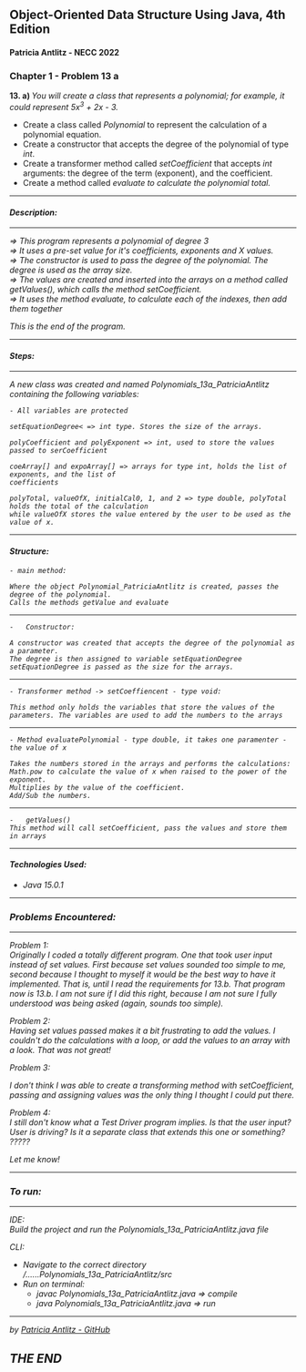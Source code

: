 <h2> Object-Oriented Data Structure Using Java, 4th Edition </h2>

<h4>Patricia Antlitz - NECC 2022</h4>

<h3> Chapter 1 - Problem 13 a </h3>

<strong> 13. a) </strong> <i>You will create a class that represents a polynomial; for example, it could
represent 5x<sup>3</sup> + 2x - 3.</i>

- Create a class called <i>Polynomial</i> to represent the calculation of a polynomial equation.
- Create a constructor that accepts the degree of the polynomial of type <i>int</i>.
- Create a transformer method called <i>setCoefficient</i> that accepts <i>int</i> arguments: the degree of the term (exponent),
  and the coefficient.
- Create a method called <i>evaluate<i> to calculate the polynomial total.

<hr>
<h4>Description:</h4>
<hr>
=> This program represents a polynomial of degree 3 <br>
=> It uses a pre-set value for it's coefficients, exponents and X values.<br>
=> The constructor is used to pass the degree of the polynomial. The degree is used as the array size.<br>
=> The values are created and inserted into the arrays on a method called getValues(), which calls the method setCoefficient.<br>
=> It uses the method evaluate, to calculate each of the indexes, then add them together <br>

This is the end of the program.


<hr>
<h4> Steps: </h4>
<hr>

A new class was created and named Polynomials_13a_PatriciaAntlitz containing the following variables:

    - All variables are protected

    setEquationDegree< => int type. Stores the size of the arrays.

    polyCoefficient and polyExponent => int, used to store the values passed to serCoefficient

    coeArray[] and expoArray[] => arrays for type int, holds the list of exponents, and the list of
    coefficients

    polyTotal, valueOfX, initialCal0, 1, and 2 => type double, polyTotal holds the total of the calculation
    while valueOfX stores the value entered by the user to be used as the value of x.

<hr>
<h4>Structure:</h4>

    - main method:
    
    Where the object Polynomial_PatriciaAntlitz is created, passes the degree of the polynomial.
    Calls the methods getValue and evaluate

<hr>

    -   Constructor:
    
    A constructor was created that accepts the degree of the polynomial as a parameter. 
    The degree is then assigned to variable setEquationDegree
    setEquationDegree is passed as the size for the arrays.


<hr>

    - Transformer method -> setCoeffiencent - type void:

    This method only holds the variables that store the values of the parameters. The variables are used to add the numbers to the arrays

<hr>

    - Method evaluatePolynomial - type double, it takes one paramenter - the value of x

    Takes the numbers stored in the arrays and performs the calculations:
    Math.pow to calculate the value of x when raised to the power of the exponent.
    Multiplies by the value of the coefficient.
    Add/Sub the numbers.


<hr>

    -   getValues() 
    This method will call setCoefficient, pass the values and store them in arrays

<hr>


<h4>Technologies Used:</h4>

- Java 15.0.1

<hr>
<h3>Problems Encountered:</h3>
<hr>

Problem 1:<br>
Originally I coded a totally different program. One that took user input instead of set values. First because set values sounded too simple to me,
second because I thought to myself it would be the best way to have it implemented. That is, until I read the requirements for
13.b. That program now is 13.b.
I am not sure if I did this right, because I am not sure I fully understood was being asked (again, sounds too simple).<br>

Problem 2:<br>
Having set values passed makes it a bit frustrating to add the values. I couldn't do the calculations with a loop, or add the values to an array with a look.
That was not great!

Problem 3:<br>

I don't think I was able to create a transforming method with setCoefficient, passing and assigning values was the only thing I thought I could put there.

Problem 4:<br>
I still don't know what a Test Driver program implies. Is that the user input? User is driving? Is it a separate class that extends this one or something?
?????

Let me know!

<hr>
<h3>To run:</h3>
<hr>

IDE:<br>
Build the project and run the Polynomials_13a_PatriciaAntlitz.java file

CLI:<br>
* Navigate to the correct directory /......Polynomials_13a_PatriciaAntlitz/src <br>
* Run on terminal:
  * javac Polynomials_13a_PatriciaAntlitz.java => compile
  * java Polynomials_13a_PatriciaAntlitz.java => run
<hr>

by [Patricia Antlitz - GitHub](https://github.com/patybn3)

<h2>THE END</h2>